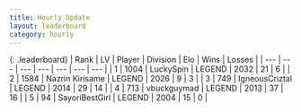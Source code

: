 ```yaml
---
title: Hourly Update
layout: leaderboard
category: hourly
---
```


{: .leaderboard}
| Rank | LV | Player | Division | Elo | Wins | Losses |
| --- | --- | --- | --- | --- | --- | --- |
| <span data-change="0">1</span> | 1004 | <span title="ID: 498412">LuckySpin</span> | LEGEND | <span data-change="0">2032</span> | <span data-change="0">21</span> | <span data-change="0">6</span> |
| <span data-change="0">2</span> | 1584 | <span title="ID: 315148">Nazrin Kirisame</span> | LEGEND | <span data-change="0">2026</span> | <span data-change="0">9</span> | <span data-change="0">3</span> |
| <span data-change="0">3</span> | 749 | <span title="ID: 69018">IgneousCriztal</span> | LEGEND | <span data-change="0">2014</span> | <span data-change="0">29</span> | <span data-change="0">14</span> |
| <span data-change="0">4</span> | 713 | <span title="ID: 418052">vbuckguymad</span> | LEGEND | <span data-change="0">2013</span> | <span data-change="0">37</span> | <span data-change="0">16</span> |
| <span data-change="0">5</span> | 94 | <span title="ID: 543618">SayoriBestGirl</span> | LEGEND | <span data-change="0">2004</span> | <span data-change="0">15</span> | <span data-change="0">0</span> |